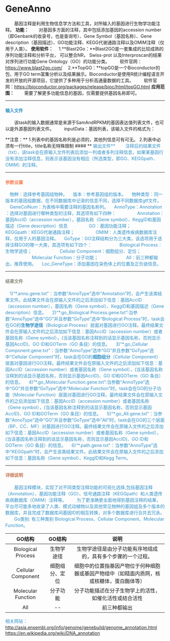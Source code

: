 # GeneAnno
　　基因注释是利用生物信息学方法和工具，对所输入的基因进行生物学功能注释。
**功能：**
　　对基因多方面的注释，其中包括添加基因的accession number（即Genbank的收录号，也是查询号）、Gene Symbol（基因名称）、Gene description（基因描述）、GO功能注释、KEGG代谢通路注释以及OMIM注释（仅用于人类）。
**使用软件：**
　1.**Blast2Go：**Blast2GO是一套集成的比较成熟的序列功能注释和分析平台， 可以整合NR， Swiss-prot 以及Interproscan的结果对序列进行功能Gene Ontology（GO）的功能分类。
　　软件官网：https://www.blast2go.com/
　2.**TopGO：**topGO是一个Bioconductor的包，用于GO term富集分析以及结果展示。Bioconductor是使用R统计编程语言开发的开放的开源项目，它提供了多种用于分析高通量数据的工具。
　　软件官网：https://bioconductor.org/packages/release/bioc/html/topGO.html
 **应用范围：**
　　需要了解更多功能信息的基因，仅需要提供基因名称即可。
***
#### **<i class="glyphicon glyphicon-log-in" aria-hidden="true" style="color:#3090C7"></i><span style="color:#3090C7"> 输入文件**
　　该task的输入数据通常是来源于SamAndRPKM的基因表达值列表文件，也可以是外源基因列表文件。
　　inputData：基因列表，该输入文件的格式为：
<div style="text-align:center"><img data-src="2.png" width="100px" ></img></div>
**注意：**
1.列表中的基因名称列是必须的，其他列信息可有可无。
2.列表中必须有一行title，title名称无特殊限制
#### **<i class="glyphicon glyphicon-log-out" aria-hidden="true" style="color:#3090C7"></i><span style="color:#3090C7"> 输出文件**
　　注释后的结果文件（txt），该task会在原输入文件列表后添加一列或者多列注释信息，如果某基因行没有添加注释信息，则表示该基因没有相应（所选类型，即GO、KEGGpath、OMIM）的注释。

***
#### **<i class="fa fa-cog" aria-hidden="true" style="color:#F88158"></i> <span style="color:#F88158">参数设置**

　<label id='species'>物种：</label>选择参考基因组物种。
　<label id='speciesVersion'>版本：</label>参考基因组的版本。
　<label id='dbType'>物种类型：</label>同一版本的基因组数据，在不同数据库中记录的信息不同，选择不同数据库gtf文件。
　<label id='accIDColumn'>GeneColNum：</label>为表格中需要注释的基因名称列。
　<label id='annoType'>AnnoType：</label>Annotation ：选择对基因进行哪种类型的注释，其选项有如下四种：
&nbsp; &nbsp; &nbsp; &nbsp; &nbsp; &nbsp; &nbsp; &nbsp; Annotation：基因AccID（accession number），基因名称（Gene symbol）、KeggID和基因描述（Gene description）信息
&nbsp; &nbsp; &nbsp; &nbsp; &nbsp; &nbsp; &nbsp; &nbsp; GO：基因功能注释；
&nbsp; &nbsp; &nbsp; &nbsp; &nbsp; &nbsp; &nbsp; &nbsp; KEGGpath：KEGG代谢通路注释；
&nbsp; &nbsp; &nbsp; &nbsp; &nbsp; &nbsp; &nbsp; &nbsp; OMIM：人类遗传疾病数据库注释，仅用于人的基因注释。
　<label id='goType'>GoType：</label>GO注释结构分为三大类，该选项用于选择注释GO的哪一大类，其选项有如下四个：
 　　　　　　Biological Process：生物学途径；
　　　　　　Cellular Component：细胞组分、定位；
　　　　　　Molecular Function：分子功能；
　　　　　　All：前三种都输出，推荐使用。
　<label id='isAddLocAndGeneType'>Loc_GeneType：</label>添加基因在染色体上的位置及正负链信息。

***
#### **<i class="fa fa-file-text" aria-hidden="true" style="color:#848b79"></i><span style="color:#848b79"> 结果文件**
　1)“\*.anno.gene.txt”：当参数“AnnoType”选中“Annotation”时，会产生该类结果文件。此结果文件会在原输入文件的之后添加如下信息：基因AccID（accession number），基因名称（Gene symbol）、KeggID和基因描述（Gene description）信息。
　2)“\*.go_Biological Process.gene.txt”:当参数“AnnoType”选中“GO”并且参数“GoType”选中“Biological Process”时，task会在GO的**生物学途径**（Biological Process）层面对基因进行GO注释。最终结果文件会在原输入文件的之后添加如下信息：基因AccID（accession number）或者基因名称（Gene symbol），(当该基因名称注释到的话显示基因名称，否则显示基因AccID)、GO ID和GOTerm（GO 条目）的信息。
　3)“\*.go_Cellular Component.gene.txt”：当参数“AnnoType”选中“GO”并且参数“GoType”选中“Cellular Component”时，task会在GO的**细胞组分**（Cellular Component）层面对基因进行GO注释。最终结果文件会在原输入文件的之后添加如下信息：基因AccID（accession number）或者基因名称（Gene symbol），(当该基因名称注释到的话显示基因名称，否则显示基因AccID)、GO ID和GOTerm（GO 条目）的信息。
　4)“\*.go_Molecular Function.gene.txt”:当参数“AnnoType”选中“GO”并且参数“GoType”选中“Molecular Function”时，task会在GO的分子功能（Molecular Function）层面对基因进行GO注释。最终结果文件会在原输入文件的之后添加如下信息：基因AccID（accession number）或者基因名称（Gene symbol），(当该基因名称注释到的话显示基因名称，否则显示基因AccID)、GO ID和GOTerm（GO 条目）的信息。
　5)“\*.go_All.gene.txt”：当参数“AnnoType”选中“GO”并且参数“GoType”选中“All”时，task会在GO的三个层面（BP、CC、MF）对基因进行GO注释。最终结果文件会在原输入文件的之后添加如下信息：基因AccID（accession number）或者基因名称（Gene symbol），(当该基因名称注释到的话显示基因名称，否则显示基因AccID)、GO ID和GOTerm（GO 条目）的信息。
　6)“\*.path.gene.txt”：当参数“AnnoType”选中“KEGGpath”时，会产生该类结果文件。此结果文件会在原输入文件的之后添加如下信息：基因名称（Gene symbol）、KeggID和Kegg Term。
***
#### **<span class="glyphicon glyphicon-paperclip" aria-hidden="true" style="color:#C47451"></span></i><span style="color:#C47451">  详细说明**
　　基因注释模块，实现了对不同类型注释功能的可视化选择,包括基因注释（Annotation）、基因功能注释（GO）、信号通路注释（KEGGpath）和人类遗传疾病数据库（OMIM）注释等。
　　为了更准确更全面地得到基因注释的结果，平台尽可能多地收录了人类、模式动植物以及其他常见物种的基因组及多个版本的数据库，并且完成了数据库间基因ID的相互转换，对多个数据库进行合并去冗余。
　　Go类别: 有三种类别 Biological Process、Cellular Component、Molecular Function。

| GO结构        | GO结构   |  说明 |
| :----:   | :----:  | :----:  |
| Biological Process    | 生物学途径 |   生物学途径是由分子功能有序地组成的，具有多个步骤的一个过程。    |
| Cellular Component        |   细胞组分、定位   |   细胞中的位置指基因产物位于何种细胞器或基因产物组中（如糙面内质网，核或核糖体，蛋白酶体等）   |
| Molecular Function       |    分子功能    |  分子功能描述在分子生物学上的活性，如催化活性或结合活性 |
|All       |    --    |  前三种都输出 |

相关网站：　http://asia.ensembl.org/info/genome/genebuild/genome_annotation.html
　　　　　　https://en.wikipedia.org/wiki/DNA_annotation

